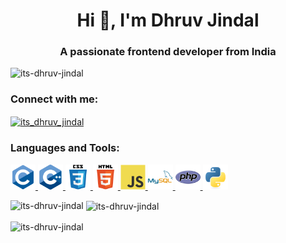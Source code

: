 <h1 align="center">Hi 👋, I'm Dhruv Jindal</h1>
<h3 align="center">A passionate frontend developer from India</h3>

<p align="left"> <img src="https://komarev.com/ghpvc/?username=its-dhruv-jindal&label=Profile%20views&color=0e75b6&style=flat" alt="its-dhruv-jindal" /> </p>

<h3 align="left">Connect with me:</h3>
<p align="left">
<a href="https://instagram.com/its_dhruv_jindal" target="blank"><img align="center" src="https://raw.githubusercontent.com/rahuldkjain/github-profile-readme-generator/master/src/images/icons/Social/instagram.svg" alt="its_dhruv_jindal" height="30" width="40" /></a>
</p>

<h3 align="left">Languages and Tools:</h3>
<p align="left"> <a href="https://www.cprogramming.com/" target="_blank" rel="noreferrer"> <img src="https://raw.githubusercontent.com/devicons/devicon/master/icons/c/c-original.svg" alt="c" width="40" height="40"/> </a> <a href="https://www.w3schools.com/cpp/" target="_blank" rel="noreferrer"> <img src="https://raw.githubusercontent.com/devicons/devicon/master/icons/cplusplus/cplusplus-original.svg" alt="cplusplus" width="40" height="40"/> </a> <a href="https://www.w3schools.com/css/" target="_blank" rel="noreferrer"> <img src="https://raw.githubusercontent.com/devicons/devicon/master/icons/css3/css3-original-wordmark.svg" alt="css3" width="40" height="40"/> </a> <a href="https://www.w3.org/html/" target="_blank" rel="noreferrer"> <img src="https://raw.githubusercontent.com/devicons/devicon/master/icons/html5/html5-original-wordmark.svg" alt="html5" width="40" height="40"/> </a> <a href="https://developer.mozilla.org/en-US/docs/Web/JavaScript" target="_blank" rel="noreferrer"> <img src="https://raw.githubusercontent.com/devicons/devicon/master/icons/javascript/javascript-original.svg" alt="javascript" width="40" height="40"/> </a> <a href="https://www.mysql.com/" target="_blank" rel="noreferrer"> <img src="https://raw.githubusercontent.com/devicons/devicon/master/icons/mysql/mysql-original-wordmark.svg" alt="mysql" width="40" height="40"/> </a> <a href="https://www.php.net" target="_blank" rel="noreferrer"> <img src="https://raw.githubusercontent.com/devicons/devicon/master/icons/php/php-original.svg" alt="php" width="40" height="40"/> </a> <a href="https://www.python.org" target="_blank" rel="noreferrer"> <img src="https://raw.githubusercontent.com/devicons/devicon/master/icons/python/python-original.svg" alt="python" width="40" height="40"/> </a> </p>

<p><img align="left" src="https://github-readme-stats.vercel.app/api/top-langs?username=its-dhruv-jindal&show_icons=true&locale=en&layout=compact" alt="its-dhruv-jindal" /></p>

<p>&nbsp;<img align="center" src="https://github-readme-stats.vercel.app/api?username=its-dhruv-jindal&show_icons=true&locale=en" alt="its-dhruv-jindal" /></p>

<p><img align="center" src="https://github-readme-streak-stats.herokuapp.com/?user=its-dhruv-jindal&" alt="its-dhruv-jindal" /></p>
